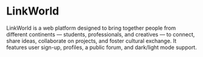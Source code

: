# LinkWorld
LinkWorld is a web platform designed to bring together people from different continents — students, professionals, and creatives — to connect, share ideas, collaborate on projects, and foster cultural exchange. It features user sign-up, profiles, a public forum, and dark/light mode support.

